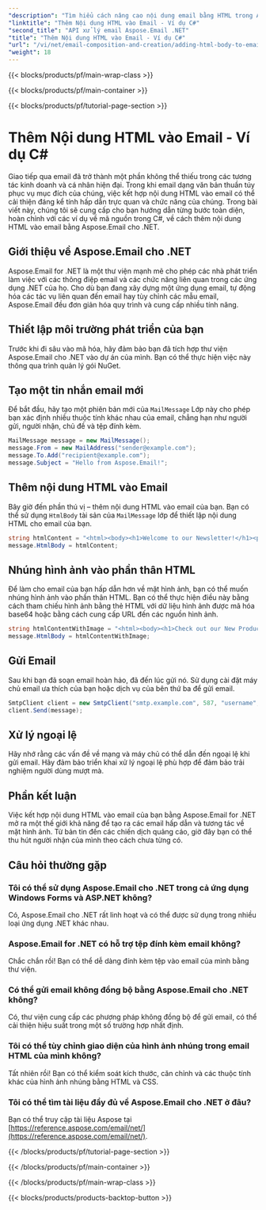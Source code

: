 ```yaml
---
"description": "Tìm hiểu cách nâng cao nội dung email bằng HTML trong Aspose.Email cho .NET. Hướng dẫn từng bước với các ví dụ C#. Nâng cao giao tiếp email của bạn!"
"linktitle": "Thêm Nội dung HTML vào Email - Ví dụ C#"
"second_title": "API xử lý email Aspose.Email .NET"
"title": "Thêm Nội dung HTML vào Email - Ví dụ C#"
"url": "/vi/net/email-composition-and-creation/adding-html-body-to-emails-csharp-example/"
"weight": 18
---
```


{{< blocks/products/pf/main-wrap-class >}}

{{< blocks/products/pf/main-container >}}

{{< blocks/products/pf/tutorial-page-section >}}

# Thêm Nội dung HTML vào Email - Ví dụ C#


Giao tiếp qua email đã trở thành một phần không thể thiếu trong các tương tác kinh doanh và cá nhân hiện đại. Trong khi email dạng văn bản thuần túy phục vụ mục đích của chúng, việc kết hợp nội dung HTML vào email có thể cải thiện đáng kể tính hấp dẫn trực quan và chức năng của chúng. Trong bài viết này, chúng tôi sẽ cung cấp cho bạn hướng dẫn từng bước toàn diện, hoàn chỉnh với các ví dụ về mã nguồn trong C#, về cách thêm nội dung HTML vào email bằng Aspose.Email cho .NET.

## Giới thiệu về Aspose.Email cho .NET

Aspose.Email for .NET là một thư viện mạnh mẽ cho phép các nhà phát triển làm việc với các thông điệp email và các chức năng liên quan trong các ứng dụng .NET của họ. Cho dù bạn đang xây dựng một ứng dụng email, tự động hóa các tác vụ liên quan đến email hay tùy chỉnh các mẫu email, Aspose.Email đều đơn giản hóa quy trình và cung cấp nhiều tính năng.

## Thiết lập môi trường phát triển của bạn

Trước khi đi sâu vào mã hóa, hãy đảm bảo bạn đã tích hợp thư viện Aspose.Email cho .NET vào dự án của mình. Bạn có thể thực hiện việc này thông qua trình quản lý gói NuGet.

## Tạo một tin nhắn email mới

Để bắt đầu, hãy tạo một phiên bản mới của `MailMessage` Lớp này cho phép bạn xác định nhiều thuộc tính khác nhau của email, chẳng hạn như người gửi, người nhận, chủ đề và tệp đính kèm.

```csharp
MailMessage message = new MailMessage();
message.From = new MailAddress("sender@example.com");
message.To.Add("recipient@example.com");
message.Subject = "Hello from Aspose.Email!";
```

## Thêm nội dung HTML vào Email

Bây giờ đến phần thú vị – thêm nội dung HTML vào email của bạn. Bạn có thể sử dụng `HtmlBody` tài sản của `MailMessage` lớp để thiết lập nội dung HTML cho email của bạn.

```csharp
string htmlContent = "<html><body><h1>Welcome to our Newsletter!</h1><p>This is a sample HTML email body.</p></body></html>";
message.HtmlBody = htmlContent;
```

## Nhúng hình ảnh vào phần thân HTML

Để làm cho email của bạn hấp dẫn hơn về mặt hình ảnh, bạn có thể muốn nhúng hình ảnh vào phần thân HTML. Bạn có thể thực hiện điều này bằng cách tham chiếu hình ảnh bằng thẻ HTML với dữ liệu hình ảnh được mã hóa base64 hoặc bằng cách cung cấp URL đến các nguồn hình ảnh.

```csharp
string htmlContentWithImage = "<html><body><h1>Check out our New Product!</h1><img src='data:image/jpeg;base64,/9j...'></body></html>";
message.HtmlBody = htmlContentWithImage;
```

## Gửi Email

Sau khi bạn đã soạn email hoàn hảo, đã đến lúc gửi nó. Sử dụng cài đặt máy chủ email ưa thích của bạn hoặc dịch vụ của bên thứ ba để gửi email.

```csharp
SmtpClient client = new SmtpClient("smtp.example.com", 587, "username", "password");
client.Send(message);
```

## Xử lý ngoại lệ

Hãy nhớ rằng các vấn đề về mạng và máy chủ có thể dẫn đến ngoại lệ khi gửi email. Hãy đảm bảo triển khai xử lý ngoại lệ phù hợp để đảm bảo trải nghiệm người dùng mượt mà.

## Phần kết luận

Việc kết hợp nội dung HTML vào email của bạn bằng Aspose.Email for .NET mở ra một thế giới khả năng để tạo ra các email hấp dẫn và tương tác về mặt hình ảnh. Từ bản tin đến các chiến dịch quảng cáo, giờ đây bạn có thể thu hút người nhận của mình theo cách chưa từng có.

## Câu hỏi thường gặp

### Tôi có thể sử dụng Aspose.Email cho .NET trong cả ứng dụng Windows Forms và ASP.NET không?
   Có, Aspose.Email cho .NET rất linh hoạt và có thể được sử dụng trong nhiều loại ứng dụng .NET khác nhau.

### Aspose.Email for .NET có hỗ trợ tệp đính kèm email không?
   Chắc chắn rồi! Bạn có thể dễ dàng đính kèm tệp vào email của mình bằng thư viện.

### Có thể gửi email không đồng bộ bằng Aspose.Email cho .NET không?
   Có, thư viện cung cấp các phương pháp không đồng bộ để gửi email, có thể cải thiện hiệu suất trong một số trường hợp nhất định.

### Tôi có thể tùy chỉnh giao diện của hình ảnh nhúng trong email HTML của mình không?
   Tất nhiên rồi! Bạn có thể kiểm soát kích thước, căn chỉnh và các thuộc tính khác của hình ảnh nhúng bằng HTML và CSS.

### Tôi có thể tìm tài liệu đầy đủ về Aspose.Email cho .NET ở đâu?
   Bạn có thể truy cập tài liệu Aspose tại [https://reference.aspose.com/email/net/](https://reference.aspose.com/email/net/).

{{< /blocks/products/pf/tutorial-page-section >}}

{{< /blocks/products/pf/main-container >}}

{{< /blocks/products/pf/main-wrap-class >}}

{{< blocks/products/products-backtop-button >}}